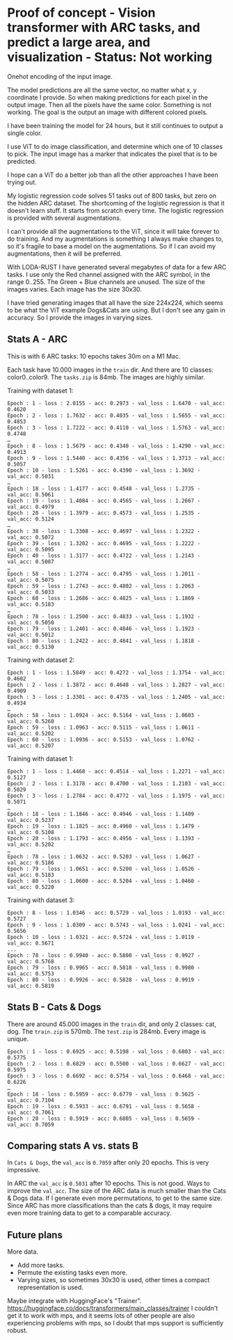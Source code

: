 # Proof of concept - Vision transformer with ARC tasks, and predict a large area, and visualization - Status: Not working

Onehot encoding of the input image.

The model predictions are all the same vector, no matter what x, y coordinate I provide.
So when making predictions for each pixel in the output image. Then all the pixels have the same color.
Something is not working.
The goal is the output an image with different colored pixels.

I have been training the model for 24 hours, but it still continues to output a single color.

I use ViT to do image classification, and determine which one of 10 classes to pick.
The input image has a marker that indicates the pixel that is to be predicted.

I hope can a ViT do a better job than all the other approaches I have been trying out.

My logistic regression code solves 51 tasks out of 800 tasks, but zero on the hidden ARC dataset.
The shortcoming of the logistic regression is that it doesn't learn stuff. It starts from scratch every time.
The logistic regression is provided with several augmentations.

I can't provide all the augmentations to the ViT, since it will take forever to do training.
And my augmentations is something I always make changes to, so it's fragile to base a model on the augmentations.
So if I can avoid my augmentations, then it will be preferred.

With LODA-RUST I have generated several megabytes of data for a few ARC tasks.
I use only the Red channel assigned with the ARC symbol, in the range 0..255.
The Green + Blue channels are unused.
The size of the images varies.
Each image has the size 30x30. 

I have tried generating images that all have the size 224x224, which seems to be
what the ViT example Dogs&Cats are using. But I don't see any gain in accuracy.
So I provide the images in varying sizes.

## Stats A - ARC

This is with 6 ARC tasks: 10 epochs takes 30m on a M1 Mac. 

Each task have 10.000 images in the `train` dir. And there are 10 classes: color0..color9.
The `tasks.zip` is 84mb. The images are highly similar.

Training with dataset 1:
```
Epoch : 1 - loss : 2.0155 - acc: 0.2973 - val_loss : 1.6470 - val_acc: 0.4620
Epoch : 2 - loss : 1.7632 - acc: 0.4035 - val_loss : 1.5655 - val_acc: 0.4853
Epoch : 3 - loss : 1.7222 - acc: 0.4110 - val_loss : 1.5763 - val_acc: 0.4748
…
Epoch : 8 - loss : 1.5679 - acc: 0.4340 - val_loss : 1.4290 - val_acc: 0.4913
Epoch : 9 - loss : 1.5440 - acc: 0.4356 - val_loss : 1.3713 - val_acc: 0.5057
Epoch : 10 - loss : 1.5261 - acc: 0.4390 - val_loss : 1.3692 - val_acc: 0.5031
…
Epoch : 18 - loss : 1.4177 - acc: 0.4548 - val_loss : 1.2735 - val_acc: 0.5061
Epoch : 19 - loss : 1.4084 - acc: 0.4565 - val_loss : 1.2667 - val_acc: 0.4979
Epoch : 20 - loss : 1.3979 - acc: 0.4573 - val_loss : 1.2535 - val_acc: 0.5124
…
Epoch : 38 - loss : 1.3308 - acc: 0.4697 - val_loss : 1.2322 - val_acc: 0.5072
Epoch : 39 - loss : 1.3202 - acc: 0.4695 - val_loss : 1.2222 - val_acc: 0.5095
Epoch : 40 - loss : 1.3177 - acc: 0.4722 - val_loss : 1.2143 - val_acc: 0.5087
…
Epoch : 58 - loss : 1.2774 - acc: 0.4795 - val_loss : 1.2011 - val_acc: 0.5075
Epoch : 59 - loss : 1.2743 - acc: 0.4802 - val_loss : 1.2063 - val_acc: 0.5033
Epoch : 60 - loss : 1.2686 - acc: 0.4825 - val_loss : 1.1869 - val_acc: 0.5183
…
Epoch : 78 - loss : 1.2500 - acc: 0.4833 - val_loss : 1.1932 - val_acc: 0.5050
Epoch : 79 - loss : 1.2401 - acc: 0.4846 - val_loss : 1.1923 - val_acc: 0.5012
Epoch : 80 - loss : 1.2422 - acc: 0.4841 - val_loss : 1.1818 - val_acc: 0.5130
```

Training with dataset 2:
```
Epoch : 1 - loss : 1.5849 - acc: 0.4272 - val_loss : 1.3754 - val_acc: 0.4602
Epoch : 2 - loss : 1.3872 - acc: 0.4648 - val_loss : 1.2827 - val_acc: 0.4909
Epoch : 3 - loss : 1.3301 - acc: 0.4735 - val_loss : 1.2405 - val_acc: 0.4934
…
Epoch : 58 - loss : 1.0924 - acc: 0.5164 - val_loss : 1.0603 - val_acc: 0.5260
Epoch : 59 - loss : 1.0963 - acc: 0.5115 - val_loss : 1.0611 - val_acc: 0.5202
Epoch : 60 - loss : 1.0936 - acc: 0.5153 - val_loss : 1.0762 - val_acc: 0.5207
```

Training with dataset 1:
```
Epoch : 1 - loss : 1.4468 - acc: 0.4514 - val_loss : 1.2271 - val_acc: 0.5127
Epoch : 2 - loss : 1.3178 - acc: 0.4700 - val_loss : 1.2103 - val_acc: 0.5029
Epoch : 3 - loss : 1.2784 - acc: 0.4772 - val_loss : 1.1975 - val_acc: 0.5071
…
Epoch : 18 - loss : 1.1846 - acc: 0.4946 - val_loss : 1.1409 - val_acc: 0.5237
Epoch : 19 - loss : 1.1825 - acc: 0.4960 - val_loss : 1.1479 - val_acc: 0.5108
Epoch : 20 - loss : 1.1793 - acc: 0.4956 - val_loss : 1.1393 - val_acc: 0.5202
…
Epoch : 78 - loss : 1.0632 - acc: 0.5203 - val_loss : 1.0627 - val_acc: 0.5186
Epoch : 79 - loss : 1.0651 - acc: 0.5200 - val_loss : 1.0526 - val_acc: 0.5183
Epoch : 80 - loss : 1.0600 - acc: 0.5204 - val_loss : 1.0460 - val_acc: 0.5220
```

Training with dataset 3:
```
Epoch : 8 - loss : 1.0346 - acc: 0.5729 - val_loss : 1.0193 - val_acc: 0.5727
Epoch : 9 - loss : 1.0309 - acc: 0.5743 - val_loss : 1.0241 - val_acc: 0.5656
Epoch : 10 - loss : 1.0321 - acc: 0.5724 - val_loss : 1.0119 - val_acc: 0.5671
...
Epoch : 78 - loss : 0.9940 - acc: 0.5800 - val_loss : 0.9927 - val_acc: 0.5768
Epoch : 79 - loss : 0.9965 - acc: 0.5818 - val_loss : 0.9980 - val_acc: 0.5753
Epoch : 80 - loss : 0.9926 - acc: 0.5828 - val_loss : 0.9919 - val_acc: 0.5819
```


## Stats B - Cats & Dogs

There are around 45.000 images in the `train` dir, and only 2 classes: cat, dog.
The `train.zip` is 570mb. The `test.zip` is 284mb. Every image is unique.

```
Epoch : 1 - loss : 0.6925 - acc: 0.5198 - val_loss : 0.6803 - val_acc: 0.5775
Epoch : 2 - loss : 0.6829 - acc: 0.5500 - val_loss : 0.6627 - val_acc: 0.5975
Epoch : 3 - loss : 0.6692 - acc: 0.5754 - val_loss : 0.6468 - val_acc: 0.6226
…
Epoch : 18 - loss : 0.5959 - acc: 0.6779 - val_loss : 0.5625 - val_acc: 0.7104
Epoch : 19 - loss : 0.5933 - acc: 0.6791 - val_loss : 0.5658 - val_acc: 0.7061
Epoch : 20 - loss : 0.5919 - acc: 0.6805 - val_loss : 0.5659 - val_acc: 0.7059
```

## Comparing stats A vs. stats B

In `Cats & Dogs`, the `val_acc` is `0.7059` after only 20 epochs. This is very impressive.

In ARC the `val_acc` is `0.5031` after 10 epochs. This is not good.
Ways to improve the `val_acc`.
The size of the ARC data is much smaller than the Cats & Dogs data.
If I generate even more permutations, to get to the same size.
Since ARC has more classifications than the cats & dogs, it may require even more training data to get to a comparable accuracy.

## Future plans

More data. 
- Add more tasks.
- Permute the existing tasks even more.
- Varying sizes, so sometimes 30x30 is used, other times a compact representation is used.

Maybe integrate with HuggingFace's "Trainer".
https://huggingface.co/docs/transformers/main_classes/trainer
I couldn't get it to work with mps, and it seems lots of other people are also experiencing problems with mps,
so I doubt that mps support is sufficiently robust.
